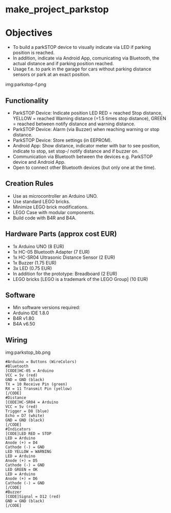 # make_project_parkstop

# Objectives
* To build a parkSTOP device to visually indicate via LED if parking position is reached.
* In addition, indicate via Android App, comunicating via Bluetooth, the actual distance and if parking position reached.
* Usage f.e. to park in the garage for cars without parking distance sensors or park at an exact position.

img:parkstop-f.png

## Functionality
* ParkSTOP Device: Indicate position LED RED = reached Stop distance, YELLOW = reached Warning distance (=1.5 times stop distance), GREEN = reached between notify distance and warning distance.
* ParkSTOP Device: Alarm (via Buzzer) when reaching warning or stop distance.
* ParkSTOP Device: Store settings (in EEPROM).
* Android App: Show distance, indicator meter with bar to see position, indicate to stop, set stop-/ notify distance and if buzzer on.
* Communication via Bluetooth between the devices e.g. ParkSTOP device and Android App.
* Open to connect other Bluetooth devices (but only one at the time).

## Creation Rules
* Use as microcontroller an Arduino UNO.
* Use standard LEGO bricks.
* Minimize LEGO brick modifications.
* LEGO Case with modular components.
* Build code with B4R and B4A.

## Hardware Parts (approx cost EUR)
* 1x Arduino UNO (8 EUR)
* 1x HC-05 Bluetooth Adapter (7 EUR)
* 1x HC-SR04 Ultrasonic Distance Sensor (2 EUR)
* 1x Buzzer (1.75 EUR)
* 3x LED (0.75 EUR)
* In addition for the prototype: Breadboard (2 EUR)
* LEGO bricks [LEGO is a trademark of the LEGO Group] (10 EUR)

## Software
* Min software versions required:
* Arduino IDE 1.8.0
* B4R v1.80
* B4A v6.50

## Wiring
img:parkstop_bb.png

```
#Arduino = Buttons (WireColors)
#Bluetooth
[CODE]HC-05 = Arduino
VCC = 5v (red)
GND = GND (black)
TX = 10 Receive Pin (green)
RX = 11 Transmit Pin (yellow)
[/CODE]
#Distance
[CODE]HC-SR04 = Arduino
VCC = 5v (red)
Trigger = D8 (blue)
Echo = D7 (white)
GND = GND (black)
[/CODE]
#Indicators
[CODE]LED RED = STOP
LED = Arduino
Anode (+) = D4
Cathode (-) = GND
LED YELLOW = WARNING
LED = Arduino
Anode (+) = D5
Cathode (-) = GND
LED GREEN = OK
LED = Arduino
Anode (+) = D6
Cathode (-) = GND
[/CODE]
#Buzzer
[CODE]Signal = D12 (red)
GND = GND (black)
[/CODE]
```
